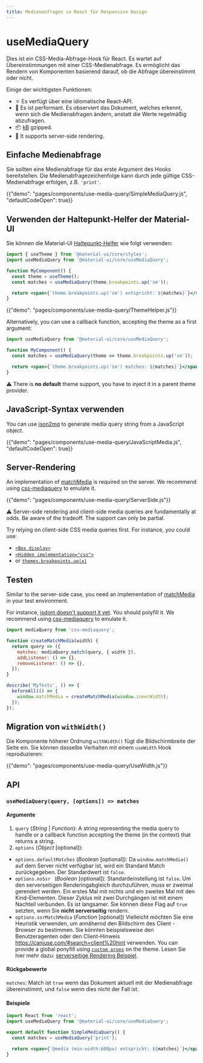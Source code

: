 ```yaml
---
title: Medienanfragen in React für Responsive Design
---
```


# useMediaQuery

<p class="description">Dies ist ein CSS-Media-Abfrage-Hook für React. Es wartet auf Übereinstimmungen mit einer CSS-Medienabfrage. Es ermöglicht das Rendern von Komponenten basierend darauf, ob die Abfrage übereinstimmt oder nicht.</p>

Einige der wichtigsten Funktionen:

- ⚛️ Es verfügt über eine idiomatische React-API.
- 🚀 Es ist performant. Es observiert das Dokument, welches erkennt, wenn sich die Medienabfragen ändern, anstatt die Werte regelmäßig abzufragen.
- 📦 [ kB](/size-snapshot) gzipped.
- 🤖 It supports server-side rendering.

## Einfache Medienabfrage

Sie sollten eine Medienabfrage für das erste Argument des Hooks bereitstellen. Die Medienabfragezeichenfolge kann durch jede gültige CSS-Medienabfrage erfolgen, z.B. `'print'`.

{{"demo": "pages/components/use-media-query/SimpleMediaQuery.js", "defaultCodeOpen": true}}

## Verwenden der Haltepunkt-Helfer der Material-UI

Sie können die Material-UI [Haltepunkt-Helfer](/customization/breakpoints/) wie folgt verwenden:

```jsx
import { useTheme } from '@material-ui/core/styles';
import useMediaQuery from '@material-ui/core/useMediaQuery';

function MyComponent() {
  const theme = useTheme();
  const matches = useMediaQuery(theme.breakpoints.up('sm'));

  return <span>{`theme.breakpoints.up('sm') entspricht: ${matches}`}</span>;
}
```

{{"demo": "pages/components/use-media-query/ThemeHelper.js"}}

Alternatively, you can use a callback function, accepting the theme as a first argument:

```jsx
import useMediaQuery from '@material-ui/core/useMediaQuery';

function MyComponent() {
  const matches = useMediaQuery(theme => theme.breakpoints.up('sm'));

  return <span>{`theme.breakpoints.up('sm') matches: ${matches}`}</span>;
}
```

⚠️ There is **no default** theme support, you have to inject it in a parent theme provider.

## JavaScript-Syntax verwenden

You can use [json2mq](https://github.com/akiran/json2mq) to generate media query string from a JavaScript object.

{{"demo": "pages/components/use-media-query/JavaScriptMedia.js", "defaultCodeOpen": true}}

## Server-Rendering

An implementation of [matchMedia](https://developer.mozilla.org/en-US/docs/Web/API/Window/matchMedia) is required on the server. We recommend using [css-mediaquery](https://github.com/ericf/css-mediaquery) to emulate it.

{{"demo": "pages/components/use-media-query/ServerSide.js"}}

⚠️ Server-side rendering and client-side media queries are fundamentally at odds. Be aware of the tradeoff. The support can only be partial.

Try relying on client-side CSS media queries first. For instance, you could use:

- [`<Box display>`](/system/display/#hiding-elements)
- [`<Hidden implementation="css">`](/components/hidden/#css)
- or [`themes.breakpoints.up(x)`](/customization/breakpoints/#css-media-queries)

## Testen

Similar to the server-side case, you need an implementation of [matchMedia](https://developer.mozilla.org/en-US/docs/Web/API/Window/matchMedia) in your test environment.

For instance, [jsdom doesn't support it yet](https://github.com/jsdom/jsdom/blob/master/test/web-platform-tests/to-upstream/html/browsers/the-window-object/window-properties-dont-upstream.html). You should polyfill it. We recommend using [css-mediaquery](https://github.com/ericf/css-mediaquery) to emulate it.

```js
import mediaQuery from 'css-mediaquery';

function createMatchMedia(width) {
  return query => ({
    matches: mediaQuery.match(query, { width }),
    addListener: () => {},
    removeListener: () => {},
  });
}

describe('MyTests', () => {
  beforeAll(() => {
    window.matchMedia = createMatchMedia(window.innerWidth);
  });
});
```

## Migration von `withWidth()`

Die Komponente höherer Ordnung `withWidth()` fügt die Bildschirmbreite der Seite ein. Sie können dasselbe Verhalten mit einem `useWidth` Hook reproduzieren:

{{"demo": "pages/components/use-media-query/UseWidth.js"}}

## API

### `useMediaQuery(query, [options]) => matches`

#### Argumente

1. `query` (*String* | *Function*): A string representing the media query to handle or a callback function accepting the theme (in the context) that returns a string.
2. `options` (*Object* [optional]): 
  - ` options.defaultMatches ` (*Boolean* [optional]): Da `window.matchMedia()` auf dem Server nicht verfügbar ist, wird ein Standard Match zurückgegeben. Der Standardwert ist `false`.
  - `options.noSsr ` (*Boolean* [optional]): Standardeinstellung ist `false`. Um den serverseitigen Renderingabgleich durchzuführen, muss er zweimal gerendert werden. Ein erstes Mal mit nichts und ein zweites Mal mit den Kind-Elementen. Dieser Zyklus mit zwei Durchgängen ist mit einem Nachteil verbunden. Es ist langsamer. Sie können diese Flag auf `true` setzten, wenn Sie **nicht serverseitig** rendern.
  - `options.ssrMatchMedia` (*Function* [optional]) Vielleicht möchten Sie eine Heuristik verwenden, um annähernd den Bildschirm des Client - Browser zu bestimmen. Sie könnten beispielsweise den Benutzeragenten oder den Client-Hinweis https://caniuse.com/#search=client%20hint verwenden. You can provide a global ponyfill using [`custom props`](/customization/globals/#default-props) on the theme. Lesen Sie hier mehr dazu: [serverseitige Rendering Beispiel](#server-side-rendering).

#### Rückgabewerte

`matches`: Match ist `true` wenn das Dokument aktuell mit der Medienabfrage übereinstimmt, und `false` wenn dies nicht der Fall ist.

#### Beispiele

```jsx
import React from 'react';
import useMediaQuery from '@material-ui/core/useMediaQuery';

export default function SimpleMediaQuery() {
  const matches = useMediaQuery('print');

  return <span>{`@media (min-width:600px) entspricht: ${matches}`}</span>;
}
```